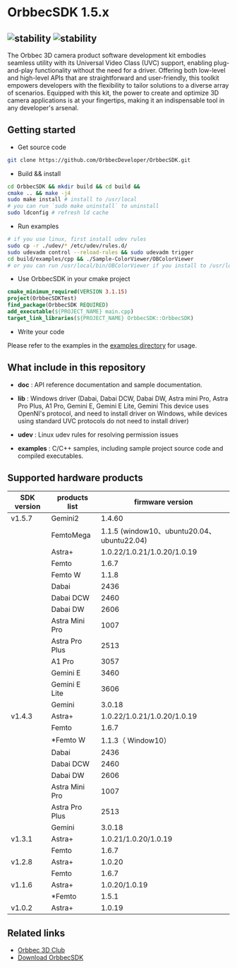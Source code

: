 # OrbbecSDK 1.5.x
![stability](https://img.shields.io/badge/stability-unstable-orange)
![stability](https://img.shields.io/badge/branch-1.5.x-green)
---
The Orbbec 3D camera product software development kit embodies seamless utility with 
its Universal Video Class (UVC) support, enabling plug-and-play functionality without 
the need for a driver. Offering both low-level and high-level APIs that are straightforward
and user-friendly, this toolkit empowers developers with the flexibility to tailor 
solutions to a diverse array of scenarios. Equipped with this kit, the power to create
and optimize 3D camera applications is at your fingertips, making it an indispensable
tool in any developer's arsenal.

## Getting started
* Get source code 
```bash
git clone https://github.com/OrbbecDeveloper/OrbbecSDK.git
```
* Build && install
```bash
cd OrbbecSDK && mkdir build && cd build &&
cmake .. && make -j4
sudo make install # install to /usr/local
# you can run `sudo make uninstall` to uninstall
sudo ldconfig # refresh ld cache
```
* Run examples
```bash
# if you use linux, first install udev rules
sudo cp -r ./udev/* /etc/udev/rules.d/
sudo udevadm control --reload-rules && sudo udevadm trigger
cd build/examples/cpp && ./Sample-ColorViewer/OBColorViewer
# or you can run /usr/local/bin/OBColorViewer if you install to /usr/local
```
* Use OrbbecSDK in your cmake project
```cmake
cmake_minimum_required(VERSION 3.1.15)
project(OrbbecSDKTest)
find_package(OrbbecSDK REQUIRED)
add_executable(${PROJECT_NAME} main.cpp)
target_link_libraries(${PROJECT_NAME} OrbbecSDK::OrbbecSDK)
```
* Write your code

Please refer to the examples in the [examples directory](examples) for usage.
## What include in this repository

* **doc** : API reference documentation and sample documentation.

* **lib** : Windows driver (Dabai, Dabai DCW, Dabai DW, Astra mini Pro, Astra Pro Plus, A1 Pro, Gemini E, Gemini E Lite, Gemini This device uses OpenNI's  protocol, and need to install driver on Windows, while devices using standard UVC protocols do not need to install driver)

* **udev** : Linux udev rules for resolving permission issues

* **examples** : C/C++ samples, including sample project source code and compiled executables.

## Supported hardware products

| **SDK version** | **products list** | **firmware version** |
| --- | --- | --- |
| v1.5.7      | Gemini2        | 1.4.60                     |
|             | FemtoMega      | 1.1.5  (window10、ubuntu20.04、ubuntu22.04)                     |
|             | Astra+         | 1.0.22/1.0.21/1.0.20/1.0.19 |
|             | Femto          | 1.6.7                       |
|             | Femto W       | 1.1.8          |
|             | Dabai          | 2436                        |
|             | Dabai DCW      | 2460                        |
|             | Dabai DW       | 2606                        |
|             | Astra Mini Pro | 1007                        |
|             | Astra Pro Plus | 2513                        |
|             | A1 Pro         | 3057                        |
|             | Gemini E       | 3460                        |
|             | Gemini E Lite  | 3606                  |
|             | Gemini         | 3.0.18                      |
| v1.4.3 | Astra+ | 1.0.22/1.0.21/1.0.20/1.0.19 |
|  | Femto | 1.6.7 |
|  | *Femto W | 1.1.3（ Window10） |
|  | Dabai | 2436 |
|  | Dabai DCW | 2460 |
|  | Dabai DW | 2606 |
|  | Astra Mini Pro | 1007 |
| | Astra Pro Plus | 2513 |
| | Gemini | 3.0.18 |
| v1.3.1 | Astra+ | 1.0.21/1.0.20/1.0.19 |
| | Femto | 1.6.7 |
| v1.2.8 | Astra+ | 1.0.20 |
| | Femto | 1.6.7 |
| v1.1.6 | Astra+ | 1.0.20/1.0.19 |
| | *Femto | 1.5.1 |
| v1.0.2 | Astra+ | 1.0.19 |

## Related links

* [Orbbec 3D Club](https://3dclub.orbbec3d.com)
* [Download OrbbecSDK](https://orbbec3d.com/index/download.html)
